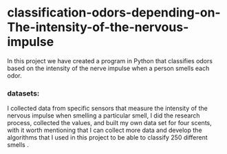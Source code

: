 # classification-odors-depending-on-The-intensity-of-the-nervous-impulse
In this project we have created a program in Python that classifies odors based on the intensity of the nerve impulse when a person smells each odor.

### datasets:
I collected data from specific sensors that measure the intensity of the nervous impulse when smelling a particular smell, I did the research process, collected the values, and built my own data set for four scents, with it worth mentioning that I can collect more data and develop the algorithms that I used in this project to be able to classify 250 different smells .
